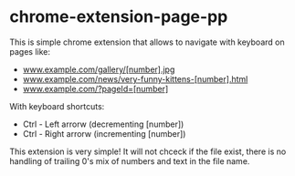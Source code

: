 # chrome-extension-page-pp
This is simple chrome extension that allows to navigate with keyboard on pages like:

* www.example.com/gallery/[number].jpg
* www.example.com/news/very-funny-kittens-[number].html
* www.example.com/?pageId=[number]

With keyboard shortcuts:
* Ctrl - Left arrorw (decrementing [number])
* Ctrl - Right arrorw (incrementing [number])

This extension is very simple! It will not chceck if the file exist, there is no handling of trailing 0's mix of numbers and text in the file name.
